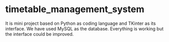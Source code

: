 # timetable_management_system
It is mini project based on Python as coding language and TKinter as its interface. We have used MySQL as the database.
Everything is working but the interface could be improved.
